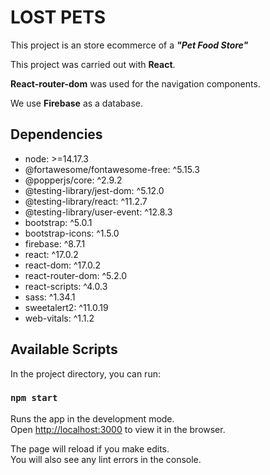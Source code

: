 # LOST PETS

This project is an store ecommerce of a **_"Pet Food Store"_**

This project was carried out with **React**.

**React-router-dom** was used for the navigation components.

We use **Firebase** as a database.

## Dependencies

- node: >=14.17.3
- @fortawesome/fontawesome-free: ^5.15.3
- @popperjs/core: ^2.9.2
- @testing-library/jest-dom: ^5.12.0
- @testing-library/react: ^11.2.7
- @testing-library/user-event: ^12.8.3
- bootstrap: ^5.0.1
- bootstrap-icons: ^1.5.0
- firebase: ^8.7.1
- react: ^17.0.2
- react-dom: ^17.0.2
- react-router-dom: ^5.2.0
- react-scripts: ^4.0.3
- sass: ^1.34.1
- sweetalert2: ^11.0.19
- web-vitals: ^1.1.2

## Available Scripts

In the project directory, you can run:

### `npm start`

Runs the app in the development mode.\
Open [http://localhost:3000](http://localhost:3000) to view it in the browser.

The page will reload if you make edits.\
You will also see any lint errors in the console.

